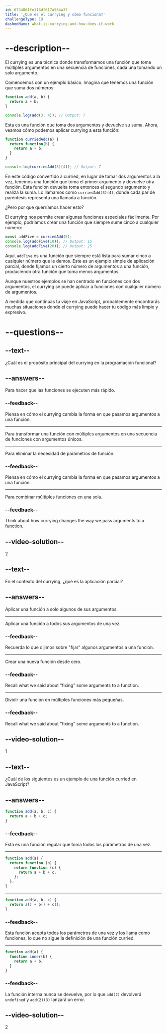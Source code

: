 ```yaml
---
id: 6734061fe116df617a564a37
title: '¿Qué es el currying y cómo funciona?'
challengeType: 19
dashedName: what-is-currying-and-how-does-it-work
---
```


# --description--

El currying es una técnica donde transformamos una función que toma múltiples argumentos en una secuencia de funciones, cada una tomando un solo argumento.

Comencemos con un ejemplo básico. Imagina que tenemos una función que suma dos números:

```js
function add(a, b) {
  return a + b;
}

console.log(add(3, 4)); // Output: 7
```

Esta es una función que toma dos argumentos y devuelve su suma. Ahora, veamos cómo podemos aplicar currying a esta función:

```js
function curriedAdd(a) {
  return function(b) {
    return a + b;
  }
}

console.log(curriedAdd(3)(4)); // Output: 7
```

En este código convertido a curried, en lugar de tomar dos argumentos a la vez, tenemos una función que toma el primer argumento y devuelve otra función. Esta función devuelta toma entonces el segundo argumento y realiza la suma. Lo llamamos como `curriedAdd(3)(4)`, donde cada par de paréntesis representa una llamada a función.

¿Pero por qué querríamos hacer esto?

El currying nos permite crear algunas funciones especiales fácilmente. Por ejemplo, podríamos crear una función que siempre sume cinco a cualquier número:

```js
const addFive = curriedAdd(5);
console.log(addFive(10)); // Output: 15
console.log(addFive(20)); // Output: 25
```

Aquí, `addFive` es una función que siempre está lista para sumar cinco a cualquier número que le demos. Este es un ejemplo simple de aplicación parcial, donde fijamos un cierto número de argumentos a una función, produciendo otra función que toma menos argumentos.

Aunque nuestros ejemplos se han centrado en funciones con dos argumentos, el currying se puede aplicar a funciones con cualquier número de argumentos.

A medida que continúas tu viaje en JavaScript, probablemente encontrarás muchas situaciones donde el currying puede hacer tu código más limpio y expresivo.

# --questions--

## --text--

¿Cuál es el propósito principal del currying en la programación funcional?

## --answers--

Para hacer que las funciones se ejecuten más rápido.

### --feedback--

Piensa en cómo el currying cambia la forma en que pasamos argumentos a una función.

---

Para transformar una función con múltiples argumentos en una secuencia de funciones con argumentos únicos.

---

Para eliminar la necesidad de parámetros de función.

### --feedback--

Piensa en cómo el currying cambia la forma en que pasamos argumentos a una función.

---

Para combinar múltiples funciones en una sola.

### --feedback--

Think about how currying changes the way we pass arguments to a function.

## --video-solution--

2

## --text--

En el contexto del currying, ¿qué es la aplicación parcial?

## --answers--

Aplicar una función a solo algunos de sus argumentos.

---

Aplicar una función a todos sus argumentos de una vez.

### --feedback--

Recuerda lo que dijimos sobre "fijar" algunos argumentos a una función.

---

Crear una nueva función desde cero.

### --feedback--

Recall what we said about "fixing" some arguments to a function.

---

Dividir una función en múltiples funciones más pequeñas.

### --feedback--

Recall what we said about "fixing" some arguments to a function.

## --video-solution--

1

## --text--

¿Cuál de los siguientes es un ejemplo de una función curried en JavaScript?

## --answers--

```js
function add(a, b, c) {
  return a + b + c;
}
```

### --feedback--

Esta es una función regular que toma todos los parámetros de una vez.

---

```js
function add(a) {
  return function (b) {
    return function (c) {
      return a + b + c;
    };
  };
}
```

---

```js
function add(a, b, c) {
  return a() + b() + c();
}
```

### --feedback--

Esta función acepta todos los parámetros de una vez y los llama como funciones, lo que no sigue la definición de una función curried.

---

```js
function add(a) {
  function inner(b) {
    return a + b;
  }
}
```

### --feedback--

La función interna nunca se devuelve, por lo que `add(2)` devolverá `undefined` y `add(2)(3)` lanzará un error.

## --video-solution--

2
